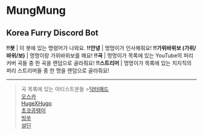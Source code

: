 MungMung
=============
Korea Furry Discord Bot
-------------

**!!봇** | 이 봇에 있는 명령어가 나와요.
**!!안녕** | 멍멍이가 인사해줘요!
**!!가위바위보 (가위/바위/보)** | 멍멍이랑 가위바위보를 해요!
**!!곡** | 멍멍이가 목록에 있는 YouTube의 퍼리 커버 곡들 중 한 곡을 랜덤으로 골라줘요!
**!!스트리머** | 멍멍이가 목록에 있는 치지직의 퍼리 스트리머들 중 한 명을 랜덤으로 골라줘요!

* * *
> 곡 목록에 있는 아티스트분들
>	  >[닥터매드](https://www.youtube.com/@DrMad_vtuber)   
[오스카](https://www.youtube.com/@_vfy)   
[HugeXHugo](https://www.youtube.com/@hugexhugo)   
[초코곰탱이](https://www.youtube.com/@Choko_Gom)   
[빙쑤](https://www.youtube.com/@bingssu_music)   
[설딘](https://www.youtube.com/@sardinevish)

